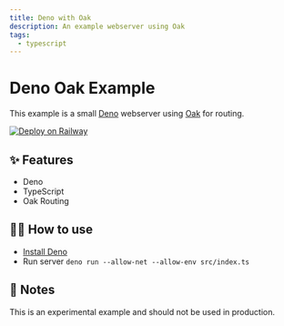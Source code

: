 ```yaml
---
title: Deno with Oak
description: An example webserver using Oak
tags:
  - typescript
---
```


# Deno Oak Example

This example is a small [Deno](https://deno.land/) webserver using [Oak](https://github.com/oakserver/oak) for routing.

[![Deploy on Railway](https://railway.app/button.svg)](https%3A%2F%2Frailway.app%2Fnew%3Ftemplate%3Dhttps%3A%2F%2Fgithub.com%2Frailwayapp%2Fexamples%2Ftree%2Fmaster%2Fexamples%2Fdeno-oak)

## ✨ Features

- Deno
- TypeScript
- Oak Routing
## 💁‍♀️ How to use

- [Install Deno](https://deno.land/)
- Run server `deno run --allow-net --allow-env src/index.ts`

## 📝 Notes

This is an experimental example and should not be used in production.
